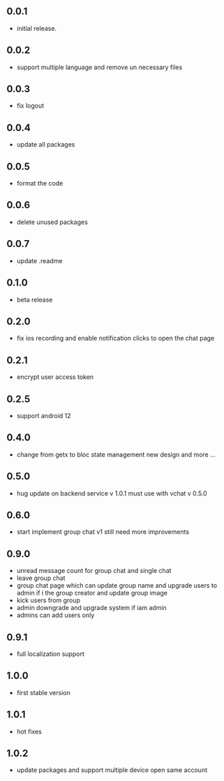 ## 0.0.1

* initial release.

## 0.0.2

* support multiple language and remove un necessary files

## 0.0.3

* fix logout

## 0.0.4

* update all packages

## 0.0.5

* format the code

## 0.0.6

* delete unused packages

## 0.0.7

* update .readme

## 0.1.0

* beta release

## 0.2.0

* fix ios recording and enable notification clicks to open the chat page

## 0.2.1

* encrypt user access token

## 0.2.5

* support android 12

## 0.4.0

* change from getx to bloc state management new design and more ...

## 0.5.0

* hug update on backend service v 1.0.1 must use with vchat v 0.5.0

## 0.6.0 

* start implement group chat v1 still need more improvements 

## 0.9.0
* unread message count for group chat and single chat
* leave group chat 
* group chat page which can update group name and upgrade users to admin if i the group creator and update group image 
* kick users from group 
* admin downgrade and upgrade system if iam admin
* admins can add users only

## 0.9.1
* full localization support

## 1.0.0
* first stable version

## 1.0.1
* hot fixes

## 1.0.2
* update packages and support multiple device open same account